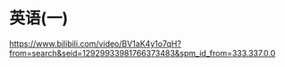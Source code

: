 # 英语(一)

https://www.bilibili.com/video/BV1aK4y1o7qH?from=search&seid=12929933981766373483&spm_id_from=333.337.0.0
